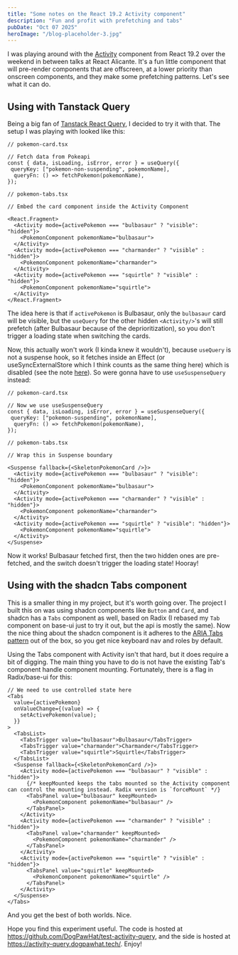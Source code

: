 ```yaml
---
title: "Some notes on the React 19.2 Activity component"
description: "Fun and profit with prefetching and tabs"
pubDate: "Oct 07 2025"
heroImage: "/blog-placeholder-3.jpg"
---
```


I was playing around with the [Activity](https://react.dev/reference/react/Activity) component from React 19.2 over the weekend in between talks at React Alicante. It's a fun little component that will pre-render components that are offscreen, at a lower priority than onscreen components, and they make some prefetching patterns. Let's see what it can do.

## Using with Tanstack Query

Being a big fan of [Tanstack React Query](https://tanstack.com/query), I decided to try it with that. The setup I was playing with looked like this:

```tsx
// pokemon-card.tsx

// Fetch data from Pokeapi
const { data, isLoading, isError, error } = useQuery({
 queryKey: ["pokemon-non-suspending", pokemonName],
  queryFn: () => fetchPokemon(pokemonName),
});

// pokemon-tabs.tsx

// Embed the card component inside the Activity Component

<React.Fragment>
  <Activity mode={activePokemon === "bulbasaur" ? "visible": "hidden"}>
    <PokemonComponent pokemonName="bulbasaur">
  </Activity>
  <Activity mode={activePokemon === "charmander" ? "visible" : "hidden"}>
    <PokemonComponent pokemonName="charmander">
  </Activity>
  <Activity mode={activePokemon === "squirtle" ? "visible" : "hidden"}>
    <PokemonComponent pokemonName="squirtle">
  </Activity>
</React.Fragment>

```

The idea here is that if `activePokemon` is Bulbasaur, only the `bulbasaur` card will be visible, but the `useQuery` for the other hidden `<Activity/>`'s will still prefetch (after Bulbasaur because of the deprioritization), so you don't trigger a loading state when switching the cards.

Now, this actually won't work (I kinda knew it wouldn't), because `useQuery` is not a suspense hook, so it fetches inside an Effect (or useSyncExternalStore which I think counts as the same thing here) which is disabled (see the note [here](https://react.dev/reference/react/Activity#pre-rendering-content-thats-likely-to-become-visible)). So were gonna have to use `useSuspenseQuery` instead:

```tsx
// pokemon-card.tsx

// Now we use useSuspenseQuery
const { data, isLoading, isError, error } = useSuspenseQuery({
 queryKey: ["pokemon-suspending", pokemonName],
  queryFn: () => fetchPokemon(pokemonName),
});

// pokemon-tabs.tsx

// Wrap this in Suspense boundary

<Suspense fallback={<SkeletonPokemonCard />}>
  <Activity mode={activePokemon === "bulbasaur" ? "visible": "hidden"}>
    <PokemonComponent pokemonName="bulbasaur">
  </Activity>
  <Activity mode={activePokemon === "charmander" ? "visible" : "hidden"}>
    <PokemonComponent pokemonName="charmander">
  </Activity>
  <Activity mode={activePokemon === "squirtle" ? "visible": "hidden"}>
    <PokemonComponent pokemonName="squirtle">
  </Activity>
</Suspense>

```

Now it works! Bulbasaur fetched first, then the two hidden ones are pre-fetched, and the switch doesn't trigger the loading state! Hooray!

## Using with the shadcn Tabs component

This is a smaller thing in my project, but it's worth going over. The project I built this on was using shadcn components like `Button` and `Card`, and shadcn has a `Tabs` component as well, based on Radix (I rebased my `Tab` component on base-ui just to try it out, but the api is mostly the same). Now the nice thing about the shadcn component is it adheres to the [ARIA Tabs pattern](https://www.w3.org/WAI/ARIA/apg/patterns/tabs/) out of the box, so you get nice keyboard nav and roles by default.

Using the Tabs component with Activity isn't that hard, but it does require a bit of digging. The main thing you have to do is not have the existing Tab's component handle component mounting. Fortunately, there is a flag in Radix/base-ui for this:

```tsx
// We need to use controlled state here
<Tabs
  value={activePokemon}
  onValueChange={(value) => {
    setActivePokemon(value);
  }}
>
  <TabsList>
    <TabsTrigger value="bulbasaur">Bulbasaur</TabsTrigger>
    <TabsTrigger value="charmander">Charmander</TabsTrigger>
    <TabsTrigger value="squirtle">Squirtle</TabsTrigger>
  </TabsList>
  <Suspense fallback={<SkeletonPokemonCard />}>
    <Activity mode={activePokemon === "bulbasaur" ? "visible" : "hidden"}>
      {/* keepMounted keeps the tabs mounted so the Activity component can control the mounting instead. Radix version is `forceMount` */}
      <TabsPanel value="bulbasaur" keepMounted>
        <PokemonComponent pokemonName="bulbasaur" />
      </TabsPanel>
    </Activity>
    <Activity mode={activePokemon === "charmander" ? "visible" : "hidden"}>
      <TabsPanel value="charmander" keepMounted>
        <PokemonComponent pokemonName="charmander" />
      </TabsPanel>
    </Activity>
    <Activity mode={activePokemon === "squirtle" ? "visible" : "hidden"}>
      <TabsPanel value="squirtle" keepMounted>
        <PokemonComponent pokemonName="squirtle" />
      </TabsPanel>
    </Activity>
  </Suspense>
</Tabs>
```

And you get the best of both worlds. Nice.

Hope you find this experiment useful. The code is hosted at https://github.com/DogPawHat/test-activity-query, and the side is hosted at https://activity-query.dogpawhat.tech/. Enjoy!
